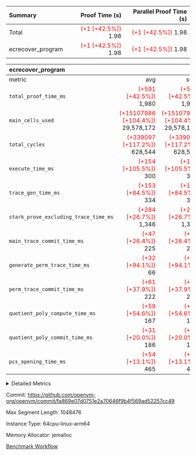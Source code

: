 | Summary | Proof Time (s) | Parallel Proof Time (s) |
|:---|---:|---:|
| Total | <span style='color: red'>(+1 [+42.5%])</span> 1.98 | <span style='color: red'>(+1 [+42.5%])</span> 1.98 |
| ecrecover_program | <span style='color: red'>(+1 [+42.5%])</span> 1.98 | <span style='color: red'>(+1 [+42.5%])</span> 1.98 |


| ecrecover_program |||||
|:---|---:|---:|---:|---:|
|metric|avg|sum|max|min|
| `total_proof_time_ms ` | <span style='color: red'>(+591 [+42.5%])</span> 1,980 | <span style='color: red'>(+591 [+42.5%])</span> 1,980 | <span style='color: red'>(+591 [+42.5%])</span> 1,980 | <span style='color: red'>(+591 [+42.5%])</span> 1,980 |
| `main_cells_used     ` | <span style='color: red'>(+15107986 [+104.4%])</span> 29,578,172 | <span style='color: red'>(+15107986 [+104.4%])</span> 29,578,172 | <span style='color: red'>(+15107986 [+104.4%])</span> 29,578,172 | <span style='color: red'>(+15107986 [+104.4%])</span> 29,578,172 |
| `total_cycles        ` | <span style='color: red'>(+339097 [+117.2%])</span> 628,544 | <span style='color: red'>(+339097 [+117.2%])</span> 628,544 | <span style='color: red'>(+339097 [+117.2%])</span> 628,544 | <span style='color: red'>(+339097 [+117.2%])</span> 628,544 |
| `execute_time_ms     ` | <span style='color: red'>(+154 [+105.5%])</span> 300 | <span style='color: red'>(+154 [+105.5%])</span> 300 | <span style='color: red'>(+154 [+105.5%])</span> 300 | <span style='color: red'>(+154 [+105.5%])</span> 300 |
| `trace_gen_time_ms   ` | <span style='color: red'>(+153 [+84.5%])</span> 334 | <span style='color: red'>(+153 [+84.5%])</span> 334 | <span style='color: red'>(+153 [+84.5%])</span> 334 | <span style='color: red'>(+153 [+84.5%])</span> 334 |
| `stark_prove_excluding_trace_time_ms` | <span style='color: red'>(+284 [+26.7%])</span> 1,346 | <span style='color: red'>(+284 [+26.7%])</span> 1,346 | <span style='color: red'>(+284 [+26.7%])</span> 1,346 | <span style='color: red'>(+284 [+26.7%])</span> 1,346 |
| `main_trace_commit_time_ms` | <span style='color: red'>(+47 [+26.4%])</span> 225 | <span style='color: red'>(+47 [+26.4%])</span> 225 | <span style='color: red'>(+47 [+26.4%])</span> 225 | <span style='color: red'>(+47 [+26.4%])</span> 225 |
| `generate_perm_trace_time_ms` | <span style='color: red'>(+32 [+94.1%])</span> 66 | <span style='color: red'>(+32 [+94.1%])</span> 66 | <span style='color: red'>(+32 [+94.1%])</span> 66 | <span style='color: red'>(+32 [+94.1%])</span> 66 |
| `perm_trace_commit_time_ms` | <span style='color: red'>(+61 [+37.9%])</span> 222 | <span style='color: red'>(+61 [+37.9%])</span> 222 | <span style='color: red'>(+61 [+37.9%])</span> 222 | <span style='color: red'>(+61 [+37.9%])</span> 222 |
| `quotient_poly_compute_time_ms` | <span style='color: red'>(+59 [+54.6%])</span> 167 | <span style='color: red'>(+59 [+54.6%])</span> 167 | <span style='color: red'>(+59 [+54.6%])</span> 167 | <span style='color: red'>(+59 [+54.6%])</span> 167 |
| `quotient_poly_commit_time_ms` | <span style='color: red'>(+31 [+20.0%])</span> 186 | <span style='color: red'>(+31 [+20.0%])</span> 186 | <span style='color: red'>(+31 [+20.0%])</span> 186 | <span style='color: red'>(+31 [+20.0%])</span> 186 |
| `pcs_opening_time_ms ` | <span style='color: red'>(+54 [+13.1%])</span> 465 | <span style='color: red'>(+54 [+13.1%])</span> 465 | <span style='color: red'>(+54 [+13.1%])</span> 465 | <span style='color: red'>(+54 [+13.1%])</span> 465 |



<details>
<summary>Detailed Metrics</summary>

| group | num_segments | keygen_time_ms | commit_exe_time_ms |
| --- | --- | --- | --- |
| ecrecover_program | 1 | 910 | 10 | 

| group | air_name | quotient_deg | interactions | constraints |
| --- | --- | --- | --- | --- |
| ecrecover_program | AccessAdapterAir<16> | 2 | 5 | 12 | 
| ecrecover_program | AccessAdapterAir<2> | 2 | 5 | 12 | 
| ecrecover_program | AccessAdapterAir<32> | 2 | 5 | 12 | 
| ecrecover_program | AccessAdapterAir<4> | 2 | 5 | 12 | 
| ecrecover_program | AccessAdapterAir<8> | 2 | 5 | 12 | 
| ecrecover_program | BitwiseOperationLookupAir<8> | 2 | 2 | 4 | 
| ecrecover_program | KeccakVmAir | 2 | 321 | 4,513 | 
| ecrecover_program | MemoryMerkleAir<8> | 2 | 4 | 39 | 
| ecrecover_program | PersistentBoundaryAir<8> | 2 | 3 | 7 | 
| ecrecover_program | PhantomAir | 2 | 3 | 5 | 
| ecrecover_program | Poseidon2PeripheryAir<BabyBearParameters>, 1> | 2 | 1 | 286 | 
| ecrecover_program | ProgramAir | 1 | 1 | 4 | 
| ecrecover_program | RangeTupleCheckerAir<2> | 1 | 1 | 4 | 
| ecrecover_program | Rv32HintStoreAir | 2 | 18 | 28 | 
| ecrecover_program | VariableRangeCheckerAir | 1 | 1 | 4 | 
| ecrecover_program | VmAirWrapper<Rv32BaseAluAdapterAir, BaseAluCoreAir<4, 8> | 2 | 20 | 37 | 
| ecrecover_program | VmAirWrapper<Rv32BaseAluAdapterAir, LessThanCoreAir<4, 8> | 2 | 18 | 40 | 
| ecrecover_program | VmAirWrapper<Rv32BaseAluAdapterAir, ShiftCoreAir<4, 8> | 2 | 24 | 91 | 
| ecrecover_program | VmAirWrapper<Rv32BranchAdapterAir, BranchEqualCoreAir<4> | 2 | 11 | 20 | 
| ecrecover_program | VmAirWrapper<Rv32BranchAdapterAir, BranchLessThanCoreAir<4, 8> | 2 | 13 | 35 | 
| ecrecover_program | VmAirWrapper<Rv32CondRdWriteAdapterAir, Rv32JalLuiCoreAir> | 2 | 10 | 18 | 
| ecrecover_program | VmAirWrapper<Rv32IsEqualModAdapterAir<2, 1, 32, 32>, ModularIsEqualCoreAir<32, 4, 8> | 2 | 25 | 225 | 
| ecrecover_program | VmAirWrapper<Rv32JalrAdapterAir, Rv32JalrCoreAir> | 2 | 16 | 20 | 
| ecrecover_program | VmAirWrapper<Rv32LoadStoreAdapterAir, LoadSignExtendCoreAir<4, 8> | 2 | 18 | 33 | 
| ecrecover_program | VmAirWrapper<Rv32LoadStoreAdapterAir, LoadStoreCoreAir<4> | 2 | 17 | 40 | 
| ecrecover_program | VmAirWrapper<Rv32MultAdapterAir, DivRemCoreAir<4, 8> | 2 | 25 | 84 | 
| ecrecover_program | VmAirWrapper<Rv32MultAdapterAir, MulHCoreAir<4, 8> | 2 | 24 | 31 | 
| ecrecover_program | VmAirWrapper<Rv32MultAdapterAir, MultiplicationCoreAir<4, 8> | 2 | 19 | 19 | 
| ecrecover_program | VmAirWrapper<Rv32RdWriteAdapterAir, Rv32AuipcCoreAir> | 2 | 12 | 14 | 
| ecrecover_program | VmAirWrapper<Rv32VecHeapAdapterAir<1, 2, 2, 32, 32>, FieldExpressionCoreAir> | 2 | 415 | 480 | 
| ecrecover_program | VmAirWrapper<Rv32VecHeapAdapterAir<2, 1, 1, 32, 32>, FieldExpressionCoreAir> | 2 | 158 | 190 | 
| ecrecover_program | VmAirWrapper<Rv32VecHeapAdapterAir<2, 2, 2, 32, 32>, FieldExpressionCoreAir> | 2 | 428 | 457 | 
| ecrecover_program | VmConnectorAir | 2 | 5 | 11 | 

| group | air_name | segment | rows | prep_cols | perm_cols | main_cols | cells |
| --- | --- | --- | --- | --- | --- | --- | --- |
| ecrecover_program | AccessAdapterAir<16> | 0 | 32,768 |  | 16 | 25 | 1,343,488 | 
| ecrecover_program | AccessAdapterAir<2> | 0 | 1,024 |  | 16 | 11 | 27,648 | 
| ecrecover_program | AccessAdapterAir<32> | 0 | 16,384 |  | 16 | 41 | 933,888 | 
| ecrecover_program | AccessAdapterAir<4> | 0 | 512 |  | 16 | 13 | 14,848 | 
| ecrecover_program | AccessAdapterAir<8> | 0 | 65,536 |  | 16 | 17 | 2,162,688 | 
| ecrecover_program | BitwiseOperationLookupAir<8> | 0 | 65,536 | 3 | 8 | 2 | 655,360 | 
| ecrecover_program | KeccakVmAir | 0 | 128 |  | 1,056 | 3,163 | 540,032 | 
| ecrecover_program | MemoryMerkleAir<8> | 0 | 8,192 |  | 16 | 32 | 393,216 | 
| ecrecover_program | PersistentBoundaryAir<8> | 0 | 8,192 |  | 12 | 20 | 262,144 | 
| ecrecover_program | PhantomAir | 0 | 16 |  | 12 | 6 | 288 | 
| ecrecover_program | Poseidon2PeripheryAir<BabyBearParameters>, 1> | 0 | 4,096 |  | 8 | 300 | 1,261,568 | 
| ecrecover_program | ProgramAir | 0 | 32,768 |  | 8 | 10 | 589,824 | 
| ecrecover_program | RangeTupleCheckerAir<2> | 0 | 524,288 | 2 | 8 | 1 | 4,718,592 | 
| ecrecover_program | Rv32HintStoreAir | 0 | 256 |  | 44 | 32 | 19,456 | 
| ecrecover_program | VariableRangeCheckerAir | 0 | 262,144 | 2 | 8 | 1 | 2,359,296 | 
| ecrecover_program | VmAirWrapper<Rv32BaseAluAdapterAir, BaseAluCoreAir<4, 8> | 0 | 262,144 |  | 52 | 36 | 23,068,672 | 
| ecrecover_program | VmAirWrapper<Rv32BaseAluAdapterAir, LessThanCoreAir<4, 8> | 0 | 8,192 |  | 40 | 37 | 630,784 | 
| ecrecover_program | VmAirWrapper<Rv32BaseAluAdapterAir, ShiftCoreAir<4, 8> | 0 | 32,768 |  | 52 | 53 | 3,440,640 | 
| ecrecover_program | VmAirWrapper<Rv32BranchAdapterAir, BranchEqualCoreAir<4> | 0 | 65,536 |  | 28 | 26 | 3,538,944 | 
| ecrecover_program | VmAirWrapper<Rv32BranchAdapterAir, BranchLessThanCoreAir<4, 8> | 0 | 65,536 |  | 32 | 32 | 4,194,304 | 
| ecrecover_program | VmAirWrapper<Rv32CondRdWriteAdapterAir, Rv32JalLuiCoreAir> | 0 | 16,384 |  | 28 | 18 | 753,664 | 
| ecrecover_program | VmAirWrapper<Rv32IsEqualModAdapterAir<2, 1, 32, 32>, ModularIsEqualCoreAir<32, 4, 8> | 0 | 8,192 |  | 56 | 166 | 1,818,624 | 
| ecrecover_program | VmAirWrapper<Rv32JalrAdapterAir, Rv32JalrCoreAir> | 0 | 32,768 |  | 36 | 28 | 2,097,152 | 
| ecrecover_program | VmAirWrapper<Rv32LoadStoreAdapterAir, LoadSignExtendCoreAir<4, 8> | 0 | 8,192 |  | 52 | 36 | 720,896 | 
| ecrecover_program | VmAirWrapper<Rv32LoadStoreAdapterAir, LoadStoreCoreAir<4> | 0 | 262,144 |  | 52 | 41 | 24,379,392 | 
| ecrecover_program | VmAirWrapper<Rv32MultAdapterAir, MulHCoreAir<4, 8> | 0 | 8 |  | 72 | 39 | 888 | 
| ecrecover_program | VmAirWrapper<Rv32MultAdapterAir, MultiplicationCoreAir<4, 8> | 0 | 8,192 |  | 52 | 31 | 679,936 | 
| ecrecover_program | VmAirWrapper<Rv32RdWriteAdapterAir, Rv32AuipcCoreAir> | 0 | 16,384 |  | 28 | 20 | 786,432 | 
| ecrecover_program | VmAirWrapper<Rv32VecHeapAdapterAir<1, 2, 2, 32, 32>, FieldExpressionCoreAir> | 0 | 4,096 |  | 836 | 547 | 5,664,768 | 
| ecrecover_program | VmAirWrapper<Rv32VecHeapAdapterAir<2, 1, 1, 32, 32>, FieldExpressionCoreAir> | 0 | 32 |  | 320 | 263 | 18,656 | 
| ecrecover_program | VmAirWrapper<Rv32VecHeapAdapterAir<2, 2, 2, 32, 32>, FieldExpressionCoreAir> | 0 | 2,048 |  | 860 | 625 | 3,041,280 | 
| ecrecover_program | VmConnectorAir | 0 | 2 | 1 | 16 | 5 | 42 | 

| group | segment | trace_gen_time_ms | total_proof_time_ms | total_cycles | total_cells | stark_prove_excluding_trace_time_ms | quotient_poly_compute_time_ms | quotient_poly_commit_time_ms | perm_trace_commit_time_ms | pcs_opening_time_ms | main_trace_commit_time_ms | main_cells_used | generate_perm_trace_time_ms | execute_time_ms |
| --- | --- | --- | --- | --- | --- | --- | --- | --- | --- | --- | --- | --- | --- | --- |
| ecrecover_program | 0 | 334 | 1,980 | 628,544 | 90,161,938 | 1,346 | 167 | 186 | 222 | 465 | 225 | 29,578,172 | 66 | 300 | 

| group | segment | trace_height_constraint | weighted_sum | threshold |
| --- | --- | --- | --- | --- |
| ecrecover_program | 0 | 0 | 1,586,260 | 2,013,265,921 | 
| ecrecover_program | 0 | 1 | 4,750,256 | 2,013,265,921 | 
| ecrecover_program | 0 | 2 | 793,130 | 2,013,265,921 | 
| ecrecover_program | 0 | 3 | 7,858,724 | 2,013,265,921 | 
| ecrecover_program | 0 | 4 | 32,768 | 2,013,265,921 | 
| ecrecover_program | 0 | 5 | 16,384 | 2,013,265,921 | 
| ecrecover_program | 0 | 6 | 1,804,584 | 2,013,265,921 | 
| ecrecover_program | 0 | 7 | 32,832 | 2,013,265,921 | 
| ecrecover_program | 0 | 8 | 17,829,306 | 2,013,265,921 | 

</details>


Commit: https://github.com/openvm-org/openvm/commit/fa869e07d0751e2a70646f9b4f569ad52257cc49

Max Segment Length: 1048476

Instance Type: 64cpu-linux-arm64

Memory Allocator: jemalloc

[Benchmark Workflow](https://github.com/openvm-org/openvm/actions/runs/15368644322)
